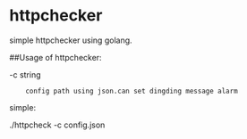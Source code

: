 # httpchecker


simple httpchecker using golang.


##Usage of httpchecker:

  -c string

        config path using json.can set dingding message alarm


simple:

./httpcheck -c config.json
